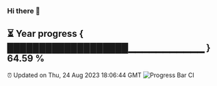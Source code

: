 ### Hi there 👋
⏳ Year progress { ███████████████████▁▁▁▁▁▁▁▁▁▁▁ } 64.59 %
---
⏰ Updated on Thu, 24 Aug 2023 18:06:44 GMT
![Progress Bar CI](https://github.com/Moyi321/Moyi321/workflows/Progress%20Bar%20CI/badge.svg)
